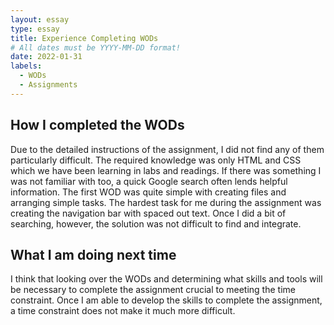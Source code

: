 ```yaml
---
layout: essay
type: essay
title: Experience Completing WODs
# All dates must be YYYY-MM-DD format!
date: 2022-01-31
labels:
  - WODs
  - Assignments
---
```


## How I completed the WODs

Due to the detailed instructions of the assignment, I did not find any of them particularly difficult. The required knowledge was only HTML and CSS which we have been learning in labs and readings. If there was something I was not familiar with too, a quick Google search often lends helpful information. The first WOD was quite simple with creating files and arranging simple tasks. The hardest task for me during the assignment was creating the navigation bar with spaced out text. Once I did a bit of searching, however, the solution was not difficult to find and integrate. 

## What I am doing next time

I think that looking over the WODs and determining what skills and tools will be necessary to complete the assignment crucial to meeting the time constraint. Once I am able to develop the skills to complete the assignment, a time constraint does not make it much more difficult. 